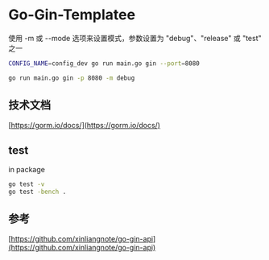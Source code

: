 <!--
 * @Author: kingford
 * @Date: 2023-03-18 23:30:32
 * @LastEditTime: 2023-03-23 10:23:40
-->

# Go-Gin-Templatee

使用 -m 或 --mode 选项来设置模式，参数设置为 "debug"、"release" 或 "test" 之一

```bash
CONFIG_NAME=config_dev go run main.go gin --port=8080

go run main.go gin -p 8080 -m debug

```

## 技术文档

[https://gorm.io/docs/](https://gorm.io/docs/)

## test

in package

```bash
go test -v
go test -bench .
```

## 参考

[https://github.com/xinliangnote/go-gin-api](https://github.com/xinliangnote/go-gin-api)
